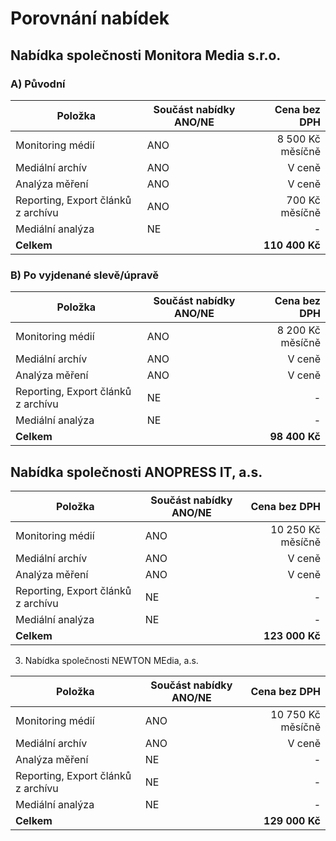 # Porovnání nabídek

## Nabídka společnosti Monitora Media s.r.o. 

### A) Původní

Položka | Součást nabídky ANO/NE | Cena bez DPH
--- | ---- | ---:
Monitoring médií | ANO | 8 500 Kč měsíčně
Mediální archív  | ANO | V ceně
Analýza měření  | ANO | V ceně
Reporting, Export článků z archívu  | ANO | 700 Kč měsíčně
Mediální analýza  | NE | -
**Celkem** | | **110 400 Kč** 

### B) Po vyjdenané slevě/úpravě

Položka | Součást nabídky ANO/NE | Cena bez DPH
--- | ---- | ---:
Monitoring médií | ANO | 8 200 Kč měsíčně
Mediální archív  | ANO | V ceně
Analýza měření  | ANO | V ceně
Reporting, Export článků z archívu  | NE | -
Mediální analýza  | NE | -
**Celkem** | | **98 400 Kč** 

## Nabídka společnosti ANOPRESS IT, a.s.

Položka | Součást nabídky ANO/NE | Cena bez DPH
--- | ---- | ---:
Monitoring médií | ANO | 10 250 Kč měsíčně
Mediální archív  | ANO | V ceně
Analýza měření  | ANO | V ceně
Reporting, Export článků z archívu  | NE | -
Mediální analýza  | NE | -
**Celkem** | | **123 000 Kč** 


3) Nabídka společnosti NEWTON MEdia, a.s.

Položka | Součást nabídky ANO/NE | Cena bez DPH
--- | ---- | ---:
Monitoring médií | ANO | 10 750 Kč měsíčně
Mediální archív  | ANO | V ceně
Analýza měření  | NE | -
Reporting, Export článků z archívu  | NE | -
Mediální analýza  | NE | -
**Celkem** | | **129 000 Kč** 

